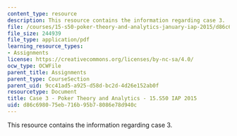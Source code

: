 ```yaml
---
content_type: resource
description: This resource contains the information regarding case 3.
file: /courses/15-s50-poker-theory-and-analytics-january-iap-2015/d86c698075eb716b95b78086e78d940c_MIT15_S50IAP15_Case3.pdf
file_size: 244939
file_type: application/pdf
learning_resource_types:
- Assignments
license: https://creativecommons.org/licenses/by-nc-sa/4.0/
ocw_type: OCWFile
parent_title: Assignments
parent_type: CourseSection
parent_uid: 9cc41ad5-a925-d58d-bc2d-4d26e152ab0f
resourcetype: Document
title: Case 3 - Poker Theory and Analytics - 15.S50 IAP 2015
uid: d86c6980-75eb-716b-95b7-8086e78d940c
---
```

This resource contains the information regarding case 3.